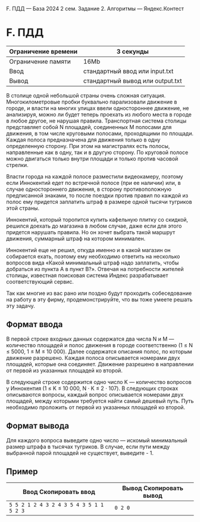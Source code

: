 F. ПДД — База 2024 2 сем. Задание 2. Алгоритмы — Яндекс.Контест

# F. ПДД

| Ограничение времени | 3 секунды |
| --- | --- |
| Ограничение памяти | 16Mb |
| Ввод | стандартный ввод или input.txt |
| Вывод | стандартный вывод или output.txt |

В столице одной небольшой страны очень сложная ситуация. Многокилометровые пробки буквально парализовали движение в городе,
и власти на многих улицах ввели одностороннее движение, не анализируя, можно ли будет теперь проехать из любого места в городе
в любое другое, не нарушая правила. Транспортная система столицы представляет собой N площадей, соединенных M полосами для движения, в том числе круговыми полосами, проходящими по площади. Каждая полоса предназначена для движения только
в одну определенную сторону. При этом на магистралях есть полосы, направленные как в одну, так и в другую сторону. По круговой
полосе можно двигаться только внутри площади и только против часовой стрелки.

Власти города на каждой полосе разместили видеокамеру, поэтому если Иннокентий едет по встречной полосе (при ее наличии) или,
в случае одностороннего движения, в сторону противоположную предписанной знаками, то после поездки против правил по каждой
из полос ему придется заплатить штраф в размере одной тысячи тугриков этой страны.

Иннокентий, который торопится купить кафельную плитку со скидкой, решился доехать до магазина в любом случае, даже если для
этого придется нарушать правила. Но он хочет выбрать такой маршрут движения, суммарный штраф на котором минимален.

Иннокентий еще не решил, откуда именно и в какой магазин он собирается ехать, поэтому ему необходимо ответить на несколько
вопросов вида «Какой минимальный штраф надо заплатить, чтобы добраться из пункта A в пункт B?». Отвечая на потребности жителей столицы, известная поисковая система Индекс разрабатывает соответствующий сервис.

Так как многие из вас рано или поздно будут проходить собеседование на работу в эту фирму, продемонстрируйте, что вы тоже
умеете решать эту задачу.

## Формат ввода

В первой строке входных данных содержатся два числа N и M — количество площадей и полос движения в городе соответственно (1 ≤ N ≤ 5000, 1 ≤ M ≤ 10 000). Далее содержатся описания полос, по которым движение разрешено. Каждая полоса описывается номерами двух площадей, которые
она соединяет. Движение разрешено в направлении от первой из указанных площадей ко второй.

В следующей строке содержится одно число K — количество вопросов у Иннокентия (1 ≤ K ≤ 10 000, N ⋅ K ≤ 2 ⋅ 107). В следующих строках описываются вопросы, каждый вопрос описывается номерами двух площадей, между которыми требуется найти
самый дешевый путь. Путь необходимо проложить от первой из указанных площадей ко второй.

## Формат вывода

Для каждого вопроса выведите одно число — искомый минимальный размер штрафа в тысячах тугриков. В случае, если пути между выбранной парой площадей не существует, выведите
\- 1.

## Пример

| Ввод Скопировать ввод | Вывод Скопировать вывод |
| --- | --- |
| `5 5 2 1 2 4 3 2 4 3 5 4 3 5 1 1 5 2 3 ` | `0 2 0 ` |
